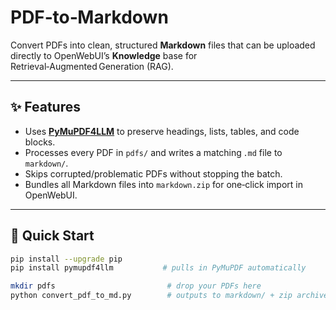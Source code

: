 # PDF‑to‑Markdown

Convert PDFs into clean, structured **Markdown** files that can be uploaded directly to OpenWebUI’s **Knowledge** base for Retrieval‑Augmented Generation (RAG).

---

## ✨ Features
- Uses **[PyMuPDF4LLM](https://pypi.org/project/pymupdf4llm/)** to preserve headings, lists, tables, and code blocks.
- Processes every PDF in `pdfs/` and writes a matching `.md` file to `markdown/`.
- Skips corrupted/problematic PDFs without stopping the batch.
- Bundles all Markdown files into `markdown.zip` for one‑click import in OpenWebUI.

---

## 🚀 Quick Start

```bash
pip install --upgrade pip
pip install pymupdf4llm           # pulls in PyMuPDF automatically

mkdir pdfs                         # drop your PDFs here
python convert_pdf_to_md.py        # outputs to markdown/ + zip archive
```
